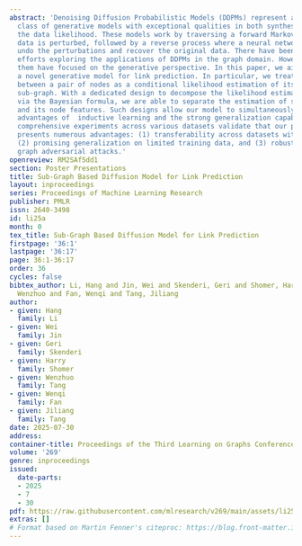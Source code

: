 ```yaml
---
abstract: 'Denoising Diffusion Probabilistic Models (DDPMs) represent a contemporary
  class of generative models with exceptional qualities in both synthesis and maximizing
  the data likelihood. These models work by traversing a forward Markov Chain where
  data is perturbed, followed by a reverse process where a neural network learns to
  undo the perturbations and recover the original data. There have been increasing
  efforts exploring the applications of DDPMs in the graph domain. However, most of
  them have focused on the generative perspective. In this paper, we aim to build
  a novel generative model for link prediction. In particular, we treat link prediction
  between a pair of nodes as a conditional likelihood estimation of its enclosing
  sub-graph. With a dedicated design to decompose the likelihood estimation process
  via the Bayesian formula, we are able to separate the estimation of sub-graph structure
  and its node features. Such designs allow our model to simultaneously enjoy the
  advantages of  inductive learning and the strong generalization capability. Remarkably,
  comprehensive experiments across various datasets validate that our proposed method
  presents numerous advantages: (1) transferability across datasets without retraining,
  (2) promising generalization on limited training data, and (3) robustness against
  graph adversarial attacks.'
openreview: RM2SAf5dd1
section: Poster Presentations
title: Sub-Graph Based Diffusion Model for Link Prediction
layout: inproceedings
series: Proceedings of Machine Learning Research
publisher: PMLR
issn: 2640-3498
id: li25a
month: 0
tex_title: Sub-Graph Based Diffusion Model for Link Prediction
firstpage: '36:1'
lastpage: '36:17'
page: 36:1-36:17
order: 36
cycles: false
bibtex_author: Li, Hang and Jin, Wei and Skenderi, Geri and Shomer, Harry and Tang,
  Wenzhuo and Fan, Wenqi and Tang, Jiliang
author:
- given: Hang
  family: Li
- given: Wei
  family: Jin
- given: Geri
  family: Skenderi
- given: Harry
  family: Shomer
- given: Wenzhuo
  family: Tang
- given: Wenqi
  family: Fan
- given: Jiliang
  family: Tang
date: 2025-07-30
address:
container-title: Proceedings of the Third Learning on Graphs Conference
volume: '269'
genre: inproceedings
issued:
  date-parts:
  - 2025
  - 7
  - 30
pdf: https://raw.githubusercontent.com/mlresearch/v269/main/assets/li25a/li25a.pdf
extras: []
# Format based on Martin Fenner's citeproc: https://blog.front-matter.io/posts/citeproc-yaml-for-bibliographies/
---
```

